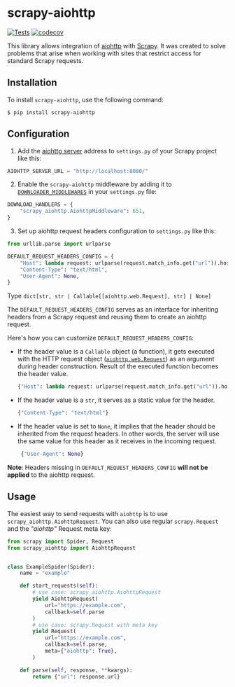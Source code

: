 # scrapy-aiohttp
[![Tests](https://github.com/ArtemSerdechnyi/scrapy-aiohttp/actions/workflows/test.yaml/badge.svg)](https://github.com/ArtemSerdechnyi/scrapy-aiohttp/actions/workflows/test.yaml)
[![codecov](https://codecov.io/github/ArtemSerdechnyi/scrapy-aiohttp/graph/badge.svg?token=9PQ8BISKN4)](https://codecov.io/github/ArtemSerdechnyi/scrapy-aiohttp)


This library allows integration of
[aiohttp](https://github.com/aio-libs/aiohttp) with
[Scrapy](https://github.com/scrapy/scrapy). It was created to solve problems
that arise when working with sites that restrict access for standard Scrapy requests.

## Installation

To install `scrapy-aiohttp`, use the following command:

```
$ pip install scrapy-aiohttp
```

## Configuration

1. Add the [aiohttp server](https://docs.aiohttp.org/en/stable/web.html) address to `settings.py`
   of your Scrapy project like this:

```python
AIOHTTP_SERVER_URL = "http://localhost:8080/"
```

2. Enable the `scrapy-aiohttp` middleware by adding it to [`DOWNLOADER_MIDDLEWARES`](https://docs.scrapy.org/en/latest/topics/downloader-middleware.html) in your `settings.py` file:

```python
DOWNLOAD_HANDLERS = {
    "scrapy_aiohttp.AiohttpMiddleware": 651,
}
```

3. Set up aiohttp request headers configuration to `settings.py` like this:

```python
from urllib.parse import urlparse

DEFAULT_REQUEST_HEADERS_CONFIG = {
    "Host": lambda request: urlparse(request.match_info.get("url")).hostname,
    "Content-Type": "text/html",
    "User-Agent": None,
}
```

Type `dict[str, str | Callable[[aiohttp.web.Request], str] | None]`

The `DEFAULT_REQUEST_HEADERS_CONFIG` serves as an interface for inheriting headers from a Scrapy request and reusing
them to create an aiohttp request.

Here's how you can customize `DEFAULT_REQUEST_HEADERS_CONFIG`:

* If the header value is a `Callable` object (a function), it gets executed with the HTTP request
  object ([`aiohttp.web.Request`](https://docs.aiohttp.org/en/stable/web_reference.html#:~:text=class%20aiohttp.web.Request))
  as an argument during header construction. Result of the executed function becomes the header value.
   ```python
   {"Host": lambda request: urlparse(request.match_info.get("url")).hostname}
   ```
* If the header value is a `str`, it serves as a static value for the header.
   ```python
   {"Content-Type": "text/html"}
   ```
* If the header value is set to `None`, it implies that the header should be inherited from the request headers. In
  other words, the server will use the same value for this header as it receives in the incoming request.
  ```python
   {"User-Agent": None}
   ```

**Note**: Headers missing in `DEFAULT_REQUEST_HEADERS_CONFIG` **will not be applied** to the aiohttp request.

## Usage

The easiest way to send requests with `aiohttp` is to use `scrapy_aiohttp.AiohttpRequest`.
You can also use regular `scrapy.Request` and the *"aiohttp"* Request meta key:

```python
from scrapy import Spider, Request
from scrapy_aiohttp import AiohttpRequest


class ExampleSpider(Spider):
    name = "example"

    def start_requests(self):
        # use case: scrapy_aiohttp.AiohttpRequest
        yield AiohttpRequest(
            url="https://example.com",
            callback=self.parse
        )
        # use case: scrapy.Request with meta key
        yield Request(
            url="https://example.com",
            callback=self.parse,
            meta={"aiohttp": True},
        )

    def parse(self, response, **kwargs):
        return {"url": response.url}
```


